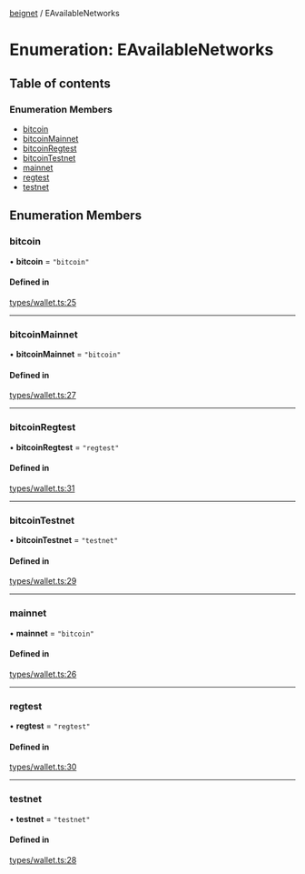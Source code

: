[beignet](../README.md) / EAvailableNetworks

# Enumeration: EAvailableNetworks

## Table of contents

### Enumeration Members

- [bitcoin](EAvailableNetworks.md#bitcoin)
- [bitcoinMainnet](EAvailableNetworks.md#bitcoinmainnet)
- [bitcoinRegtest](EAvailableNetworks.md#bitcoinregtest)
- [bitcoinTestnet](EAvailableNetworks.md#bitcointestnet)
- [mainnet](EAvailableNetworks.md#mainnet)
- [regtest](EAvailableNetworks.md#regtest)
- [testnet](EAvailableNetworks.md#testnet)

## Enumeration Members

### bitcoin

• **bitcoin** = ``"bitcoin"``

#### Defined in

[types/wallet.ts:25](https://github.com/synonymdev/beignet/blob/88520f5/src/types/wallet.ts#L25)

___

### bitcoinMainnet

• **bitcoinMainnet** = ``"bitcoin"``

#### Defined in

[types/wallet.ts:27](https://github.com/synonymdev/beignet/blob/88520f5/src/types/wallet.ts#L27)

___

### bitcoinRegtest

• **bitcoinRegtest** = ``"regtest"``

#### Defined in

[types/wallet.ts:31](https://github.com/synonymdev/beignet/blob/88520f5/src/types/wallet.ts#L31)

___

### bitcoinTestnet

• **bitcoinTestnet** = ``"testnet"``

#### Defined in

[types/wallet.ts:29](https://github.com/synonymdev/beignet/blob/88520f5/src/types/wallet.ts#L29)

___

### mainnet

• **mainnet** = ``"bitcoin"``

#### Defined in

[types/wallet.ts:26](https://github.com/synonymdev/beignet/blob/88520f5/src/types/wallet.ts#L26)

___

### regtest

• **regtest** = ``"regtest"``

#### Defined in

[types/wallet.ts:30](https://github.com/synonymdev/beignet/blob/88520f5/src/types/wallet.ts#L30)

___

### testnet

• **testnet** = ``"testnet"``

#### Defined in

[types/wallet.ts:28](https://github.com/synonymdev/beignet/blob/88520f5/src/types/wallet.ts#L28)
